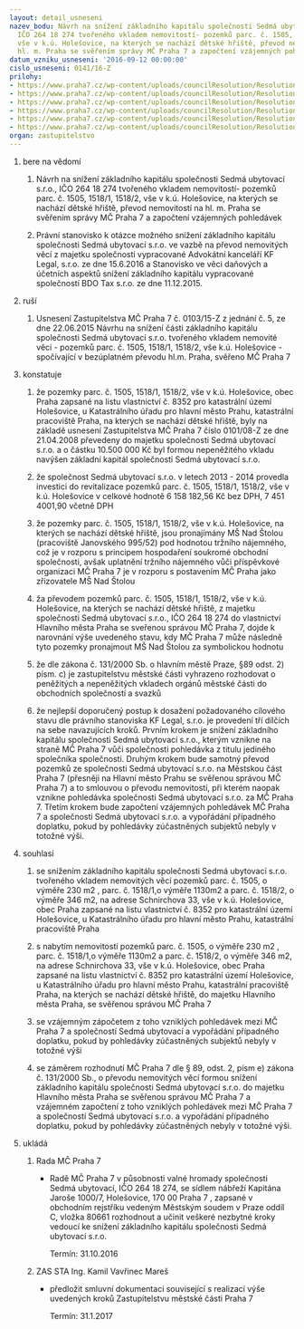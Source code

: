 ```yaml
---
layout: detail_usneseni
nazev_bodu: Návrh na snížení základního kapitálu společnosti Sedmá ubytovací s.r.o.,
  IČO 264 18 274 tvořeného vkladem nemovitostí- pozemků parc. č. 1505, 1518/1, 1518/2,
  vše v k.ú. Holešovice, na kterých se nachází dětské hřiště, převod nemovitostí na
  hl. m. Praha se svěřením správy MČ Praha 7 a započtení vzájemných pohledávek
datum_vzniku_usneseni: '2016-09-12 00:00:00'
cislo_usneseni: 0141/16-Z
prilohy:
- https://www.praha7.cz/wp-content/uploads/councilResolution/Resolutions/27439/export/20160819_D_u_v_o_d_o_v_a___z_p_r_a_v_a~103889.docx
- https://www.praha7.cz/wp-content/uploads/councilResolution/Resolutions/27439/export/usnesenizmc2015062219022958~103886.doc
- https://www.praha7.cz/wp-content/uploads/councilResolution/Resolutions/27439/export/prohlaseniovkladu~103885.pdf
- https://www.praha7.cz/wp-content/uploads/councilResolution/Resolutions/27439/export/notarakanaonymizovany~103884.pdf
- https://www.praha7.cz/wp-content/uploads/councilResolution/Resolutions/27439/export/0826~103883.pdf
- https://www.praha7.cz/wp-content/uploads/councilResolution/Resolutions/27439/export/export~301549.pdf
organ: zastupitelstvo
---
```

<OL class=urzList_view id=urzList>
<LI class=urzClass1><SPAN name="1">bere na vědomí</SPAN>
<OL class=urzOlClass>
<LI class=urzClass2 style="TEXT-ALIGN: left"><SPAN>
<P>Návrh na snížení základního kapitálu společnosti Sedmá ubytovací s.r.o., IČO 264 18 274 tvořeného vkladem nemovitostí- pozemků parc. č. 1505, 1518/1, 1518/2, vše v k.ú. Holešovice, na kterých se nachází dětské hřiště, převod nemovitostí na hl. m. Praha se svěřením správy MČ Praha 7 a započtení vzájemných pohledávek</P></SPAN></LI>
<LI class=urzClass2 style="TEXT-ALIGN: left"><SPAN>
<P>Právní stanovisko k otázce možného snížení základního kapitálu společnosti Sedmá ubytovací s.r.o. ve vazbě na převod nemovitých věcí z majetku společnosti vypracované Advokátní kanceláří KF Legal, s.r.o. ze dne 15.6.2016 a Stanovisko ve věci daňových a účetních aspektů snížení základního kapitálu vypracované společností BDO Tax s.r.o. ze dne 11.12.2015.</P></SPAN></LI></OL></LI>
<LI class=urzClass1><SPAN name="70">ruší</SPAN> 
<OL class=urzOlClass>
<LI class=urzClass2 style="TEXT-ALIGN: left"><SPAN>
<P>Usnesení Zastupitelstva MČ Praha 7 č. 0103/15-Z z jednání č. 5, ze dne 22.06.2015 Návrhu na snížení části základního kapitálu společnosti Sedmá ubytovací s.r.o. tvořeného vkladem nemovité věci - pozemků parc. č. 1505, 1518/1, 1518/2, vše k.ú. Holešovice - spočívající v bezúplatném převodu hl.m. Praha, svěřeno MČ Praha 7&nbsp;</P></SPAN></LI></OL></LI>
<LI class=urzClass1><SPAN name="6">konstatuje</SPAN> 
<OL class=urzOlClass>
<LI class=urzClass2 style="TEXT-ALIGN: left"><SPAN>
<P>že pozemky parc. č. 1505, 1518/1, 1518/2, vše v k.ú. Holešovice, obec Praha zapsané na listu vlastnictví č. 8352 pro katastrální území Holešovice, u Katastrálního úřadu pro hlavní město Prahu, katastrální pracoviště Praha, na kterých se nachází dětské hřiště, byly na základě usnesení Zastupitelstva MČ Praha 7 číslo 0101/08-Z ze dne 21.04.2008 převedeny do majetku&nbsp;společnosti Sedmá ubytovací s.r.o. a o částku&nbsp;10.500 000 Kč&nbsp;byl formou nepeněžitého vkladu navýšen základní kapitál společnosti Sedmá ubytovací s.r.o.</P></SPAN></LI>
<LI class=urzClass2 style="TEXT-ALIGN: left"><SPAN>
<P>že společnost Sedmá ubytovací s.r.o. v letech 2013 - 2014 provedla investici do revitalizace pozemků parc. č. 1505, 1518/1, 1518/2, vše v k.ú. Holešovice v celkové hodnotě 6 158 182,56 Kč bez DPH, 7 451 4001,90 včetně DPH</P></SPAN></LI>
<LI class=urzClass2 style="TEXT-ALIGN: left"><SPAN>
<P>že pozemky parc. č. 1505, 1518/1, 1518/2, vše v k.ú. Holešovice, na kterých se nachází dětské hřiště, jsou pronajímány MŠ Nad Štolou (pracoviště Janovského 995/52)&nbsp;pod hodnotou tržního nájemného, což je v&nbsp;rozporu s&nbsp;principem hospodaření soukromé obchodní společnosti, avšak uplatnění tržního nájemného vůči příspěvkové organizaci MČ Praha 7&nbsp;je v rozporu s postavením MČ Praha jako zřizovatele MŠ Nad Štolou&nbsp;</P></SPAN></LI>
<LI class=urzClass2 style="TEXT-ALIGN: left"><SPAN>
<P>ža převodem pozemků parc. č. 1505, 1518/1, 1518/2, vše v k.ú. Holešovice, na kterých se nachází dětské hřiště, z majetku společnosti Sedmá ubytovací s.r.o., IČO 264 18 274 do vlastnictví Hlavního města Praha se sveřenou správou MČ Praha 7, dojde k narovnání výše uvedeného stavu, kdy MČ Praha 7 může následně tyto pozemky pronajmout MŠ Nad Štolou za symbolickou hodnotu</P></SPAN></LI>
<LI class=urzClass2 style="TEXT-ALIGN: left"><SPAN>
<P>že dle zákona č. 131/2000 Sb. o hlavním městě Praze, §89 odst. 2) písm. c) je zastupitelstvu městské části vyhrazeno rozhodovat o peněžitých a nepeněžitých vkladech orgánů městské části do obchodních společností a svazků</P></SPAN></LI>
<LI class=urzClass2 style="TEXT-ALIGN: left"><SPAN>
<P>že nejlepší doporučený postup k dosažení požadovaného cílového stavu dle právního stanoviska KF Legal, s.r.o. je provedení tří dílčích na sebe navazujících kroků. Prvním krokem je snížení základního kapitálu společnosti Sedmá ubytovací s.r.o., kterým vznikne na straně MČ Praha 7 vůči společnosti pohledávka z titulu jediného společníka společnosti. Druhým krokem bude samotný převod pozemků ze společnosti Sedmá ubytovací s.r.o. na Městskou část Praha 7 (přesněji na Hlavní město Prahu se svěřenou správou MČ Praha 7) a to smlouvou o převodu nemovitostí, při kterém naopak vznikne pohledávka společnosti Sedmá ubytovací s.r.o. za MČ Praha 7. Třetím krokem bude započtení vzájemných pohledávek MČ Praha 7 a společnosti Sedmá ubytovací s.r.o. a vypořádání případného doplatku, pokud by pohledávky zúčastněných subjektů nebyly v totožné výši.</P></SPAN></LI></OL></LI>
<LI class=urzClass1><SPAN name="26">souhlasí</SPAN> 
<OL class=urzOlClass>
<LI class=urzClass2 style="TEXT-ALIGN: left"><SPAN>
<P>se snížením základního kapitálu společnosti Sedmá ubytovací s.r.o. tvořeného vkladem nemovitých věcí&nbsp;pozemků parc. č. 1505, o výměře 230 m2 , parc. č. 1518/1,o výměře 1130m2 a parc. č. 1518/2, o výměře 346 m2, na adrese Schnirchova 33, vše v k.ú. Holešovice, obec Praha zapsané na listu vlastnictví č. 8352 pro katastrální území Holešovice, u Katastrálního úřadu pro hlavní město Prahu, katastrální pracoviště Praha</P></SPAN></LI>
<LI class=urzClass2 style="TEXT-ALIGN: left"><SPAN>
<P>s nabytím&nbsp;nemovitostí pozemků parc. č. 1505, o výměře 230 m2 , parc. č. 1518/1,o výměře 1130m2 a parc. č. 1518/2, o výměře 346 m2, na adrese Schnirchova 33, vše v k.ú. Holešovice, obec Praha zapsané na listu vlastnictví č. 8352 pro katastrální území Holešovice, u Katastrálního úřadu pro hlavní město Prahu, katastrální pracoviště Praha, na kterých se nachází dětské hřiště,&nbsp;do majetku Hlavního města&nbsp;Praha, se svěřenou správou MČ Praha 7</P></SPAN></LI>
<LI class=urzClass2 style="TEXT-ALIGN: left"><SPAN>
<P>se vzájemným zápočetem z toho vzniklých pohledávek mezi MČ Praha 7 a společností Sedmá ubytovací a vypořádání případného doplatku, pokud by pohledávky zúčastněných subjektů nebyly v totožné výši</P></SPAN></LI>
<LI class=urzClass2 style="TEXT-ALIGN: left"><SPAN>
<P>se záměrem rozhodnutí MČ Praha 7 dle § 89, odst. 2, písm e) zákona č. 131/2000 Sb., o převodu nemovitých věcí&nbsp;formou&nbsp;snížení základního kapitálu společnosti Sedmá ubytovací s.r.o.&nbsp;do majetku Hlavního města Praha se svěřenou správou MČ Praha 7 a vzájemném započtení z toho vzniklých pohledávek mezi MČ Praha 7 a společností Sedmá ubytovací s.r.o.&nbsp;a vypořádání případného doplatku, pokud by pohledávky zúčastněných nebyly v totožné výši.&nbsp;</P></SPAN></LI></OL></LI>
<LI class=urzClass1 id=urzUkoly><SPAN name="1">ukládá</SPAN>
<OL class=urzOlClass>
<LI class=urzClass2><SPAN>
<P>Rada MČ Praha 7</P></SPAN>
<UL class=urzUlClass>
<LI class=urzClass3><SPAN>
<P>Radě MČ Praha 7 v působnosti valné hromady společnosti Sedmá ubytovací, IČO 264 18 274, se sídlem nábřeží Kapitána Jaroše 1000/7, Holešovice, 170 00 Praha 7 , zapsané v obchodním rejstříku vedeným Městským soudem v Praze oddíl C, vložka 80661 rozhodnout a učinit veškeré nezbytné kroky vedoucí ke snížení základního kapitálu společnosti Sedmá ubytovací s.r.o.</P></SPAN><SPAN class=urzUkolTermin>Termín:&nbsp;31.10.2016</SPAN></LI></UL></LI>
<LI class=urzClass2><SPAN>
<P>ZAS STA Ing. Kamil Vavřinec Mareš</P></SPAN>
<UL class=urzUlClass>
<LI class=urzClass3><SPAN>
<P>předložit smluvní dokumentaci související s realizací výše uvedených kroků Zastupitelstvu městské části Praha 7</P></SPAN><SPAN class=urzUkolTermin>Termín:&nbsp;31.1.2017</SPAN></LI></UL></LI></OL></LI></OL>
